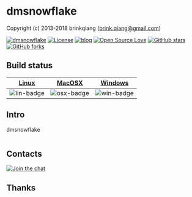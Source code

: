 # dmsnowflake

Copyright (c) 2013-2018 brinkqiang (brink.qiang@gmail.com)

[![dmsnowflake](https://img.shields.io/badge/brinkqiang-dmsnowflake-blue.svg?style=flat-square)](https://github.com/brinkqiang/dmsnowflake)
[![License](https://img.shields.io/badge/license-MIT-brightgreen.svg)](https://github.com/brinkqiang/dmsnowflake/blob/master/LICENSE)
[![blog](https://img.shields.io/badge/Author-Blog-7AD6FD.svg)](https://brinkqiang.github.io/)
[![Open Source Love](https://badges.frapsoft.com/os/v3/open-source.png)](https://github.com/brinkqiang)
[![GitHub stars](https://img.shields.io/github/stars/brinkqiang/dmsnowflake.svg?label=Stars)](https://github.com/brinkqiang/dmsnowflake) 
[![GitHub forks](https://img.shields.io/github/forks/brinkqiang/dmsnowflake.svg?label=Fork)](https://github.com/brinkqiang/dmsnowflake)

## Build status
| [Linux][lin-link] | [MacOSX][osx-link] | [Windows][win-link] |
| :---------------: | :----------------: | :-----------------: |
| ![lin-badge]      | ![osx-badge]       | ![win-badge]        |

[lin-badge]: https://travis-ci.org/brinkqiang/dmsnowflake.svg?branch=master "Travis build status"
[lin-link]:  https://travis-ci.org/brinkqiang/dmsnowflake "Travis build status"
[osx-badge]: https://travis-ci.org/brinkqiang/dmsnowflake.svg?branch=master "Travis build status"
[osx-link]:  https://travis-ci.org/brinkqiang/dmsnowflake "Travis build status"
[win-badge]: https://ci.appveyor.com/api/projects/status/github/brinkqiang/dmsnowflake?branch=master&svg=true "AppVeyor build status"
[win-link]:  https://ci.appveyor.com/project/brinkqiang/dmsnowflake "AppVeyor build status"

## Intro
dmsnowflake
```cpp
```
## Contacts
[![Join the chat](https://badges.gitter.im/brinkqiang/dmsnowflake/Lobby.svg)](https://gitter.im/brinkqiang/dmsnowflake)

## Thanks
